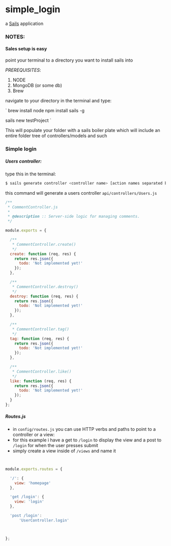 # simple_login

a [Sails](http://sailsjs.org) application


### NOTES:

#### Sales setup is easy

point your terminal to a directory you want to install sails into

*PREREQUISITES*:
  1. NODE
  2. MongoDB (or some db)
  3. Brew

navigate to your directory in the terminal and type:

`
brew install node
npm install sails -g

sails new testProject
`

This will populate your folder with a sails boiler plate which will include an entire folder tree of controllers/models and such

### Simple login

##### Users controller:

type this in the terminal:

```javascript
$ sails generate controller <controller name> [action names separated by spaces...]
```

this command will generate a users controller `api/controllers/Users.js`

```javascript
/**
 * CommentController.js
 *
 * @description :: Server-side logic for managing comments.
 */

module.exports = {

  /**
   * CommentController.create()
   */
  create: function (req, res) {
    return res.json({
      todo: 'Not implemented yet!'
    });
  },

  /**
   * CommentController.destroy()
   */
  destroy: function (req, res) {
    return res.json({
      todo: 'Not implemented yet!'
    });
  },

  /**
   * CommentController.tag()
   */
  tag: function (req, res) {
    return res.json({
      todo: 'Not implemented yet!'
    });
  },

  /**
   * CommentController.like()
   */
  like: function (req, res) {
    return res.json({
      todo: 'Not implemented yet!'
    });
  }
};
```

##### Routes.js

- in `config/routes.js` you can use HTTP verbs and paths to point to a controller or a view:
- for this example i have a get to `/login` to display the view and a post to `/login` for when the user presses submit
- simply create a view inside of `/views` and name it

```javascript


module.exports.routes = {

  '/': {
    view: 'homepage'
  },

  'get /login': {
    view: 'login'
  },

  'post /login':
      'UserController.login'



};

```
